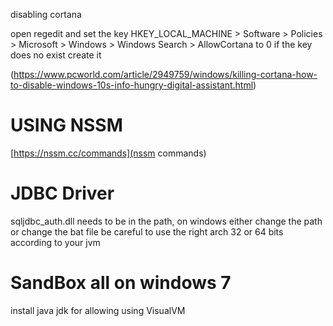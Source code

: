 disabling cortana

open regedit and set the key 
HKEY_LOCAL_MACHINE > Software > Policies > Microsoft > Windows > Windows Search > AllowCortana
to
0
if the key does no exist create it

(https://www.pcworld.com/article/2949759/windows/killing-cortana-how-to-disable-windows-10s-info-hungry-digital-assistant.html)




# USING NSSM

[https://nssm.cc/commands](nssm commands)

# JDBC Driver

sqljdbc_auth.dll needs to be in the path, on windows either change the path or change the bat file
be careful to use the right arch 32 or 64 bits according to your jvm



# SandBox all on windows 7

install java jdk for allowing using VisualVM